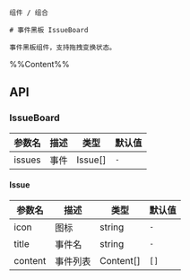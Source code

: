`````
组件 / 组合

# 事件黑板 IssueBoard

事件黑板组件，支持拖拽变换状态。
`````

%%Content%%

## API

### IssueBoard

|参数名|描述|类型|默认值|  
|---|---|---|---| 
|issues|事件|Issue[]|`-`|

#### Issue
|参数名|描述|类型|默认值|  
|---|---|---|---| 
|icon|图标|string|`-`|
|title|事件名|string|`-`|
|content|事件列表|Content[]|`[]`|

